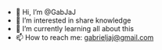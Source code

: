 - 👋 Hi, I’m @GabJaJ
- 👀 I’m interested in share knowledge
- 🌱 I’m currently learning all about this
- 📫 How to reach me: gabrieljaj@gmail.com

<!---
GabJaJ/GabJaJ is a ✨ special ✨ repository because its `README.md` (this file) appears on your GitHub profile.
You can click the Preview link to take a look at your changes.
--->
